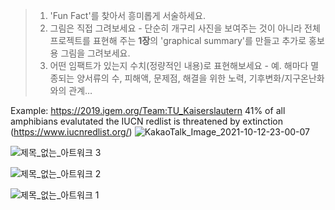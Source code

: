 
>1. 'Fun Fact'를 찾아서 흥미롭게 서술하세요. 
>2. 그림은 직접 그려보세요 - 단순히 개구리 사진을 보여주는 것이 아니라 전체 프로젝트를 표현해 주는 <b>1장</b>의 'graphical summary'를 만들고 추가로 홍보용 그림을 그려보세요. 
>3. 어떤 임팩트가 있는지 수치(정량적인 내용)로 표현해보세요 - 예. 해마다 멸종되는 양서류의 수, 피해액, 문제점, 해결을 위한 노력, 기후변화/지구온난화와의 관계…

Example: https://2019.igem.org/Team:TU_Kaiserslautern
41% of all amphibians evalutated the IUCN redlist is threatened by extinction (https://www.iucnredlist.org/)
![KakaoTalk_Image_2021-10-12-23-00-07](https://user-images.githubusercontent.com/87188354/136970747-c9f8c1cb-60e1-4238-95d7-159394596410.jpeg)

![제목_없는_아트워크 3](https://user-images.githubusercontent.com/87215187/136744680-d8f15e91-c548-46bb-9546-9d26d8b6292e.jpeg)

![제목_없는_아트워크 2](https://user-images.githubusercontent.com/87215187/136744776-c2e1a95b-fcd9-4d08-b703-b60bd4bbcf29.jpeg)

![제목_없는_아트워크 1](https://user-images.githubusercontent.com/87215187/136744820-51dab4b6-f786-4c5f-b539-0b0d12a9e116.jpeg)

